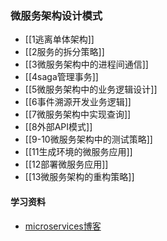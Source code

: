 ### 微服务架构设计模式

- [[1逃离单体架构]]
- [[2服务的拆分策略]]
- [[3微服务架构中的进程间通信]]
- [[4saga管理事务]]
- [[5微服务架构中的业务逻辑设计]]
- [[6事件溯源开发业务逻辑]]
- [[7微服务架构中实现查询]]
- [[8外部API模式]]
- [[9-10微服务架构中的测试策略]]
- [[11生成环境的微服务应用]]
- [[12部署微服务应用]]
- [[13微服务架构的重构策略]]


####  学习资料
- [microservices博客](https://microservices.io/patterns/index.html)
